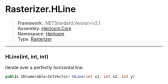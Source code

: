 # Rasterizer.HLine

> **Framework**: .NETStandard,Version=v2.1  
> **Assembly**: [Heirloom.Core][0]  
> **Namespace**: [Heirloom][0]  
> **Type**: [Rasterizer][1]  

--------------------------------------------------------------------------------

### HLine(int, int, int)

Iterate over a perfectly horizontal line.

```cs
public IEnumerable<IntVector> HLine(int x1, int x2, int y)
```

[0]: ..\Heirloom.Core.md
[1]: Heirloom.Rasterizer.md
